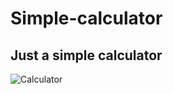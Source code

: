 # Simple-calculator
Just a simple calculator
---


![Calculator](https://user-images.githubusercontent.com/97880185/213647961-97e6cbf7-b34a-4b51-9100-5c22d1067311.png)
